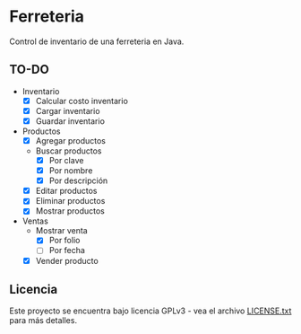 # Ferreteria

Control de inventario de una ferreteria en Java.

## TO-DO

- Inventario
  - [x] Calcular costo inventario
  - [x] Cargar inventario
  - [x] Guardar inventario
- Productos
  - [x] Agregar productos
  - Buscar productos
    - [x] Por clave
    - [x] Por nombre
    - [x] Por descripción
  - [x] Editar productos
  - [x] Eliminar productos
  - [x] Mostrar productos
- Ventas
  - Mostrar venta
    - [x] Por folio
    - [ ] Por fecha
  - [x] Vender producto

## Licencia

Este proyecto se encuentra bajo licencia GPLv3 - vea el archivo [LICENSE.txt](LICENSE.txt) para más detalles.